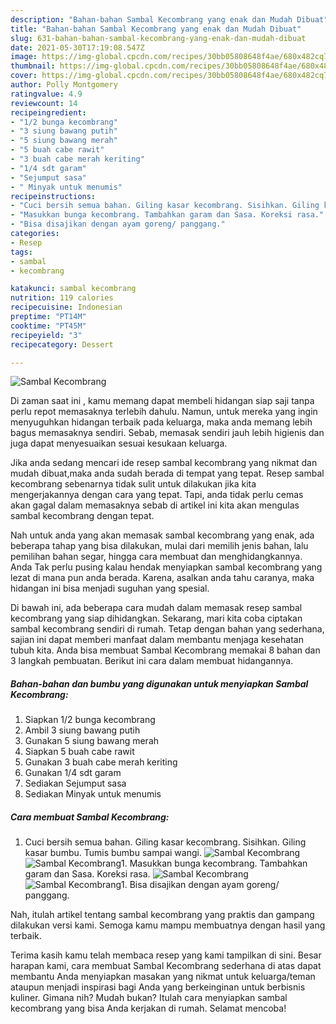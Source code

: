 ```yaml
---
description: "Bahan-bahan Sambal Kecombrang yang enak dan Mudah Dibuat"
title: "Bahan-bahan Sambal Kecombrang yang enak dan Mudah Dibuat"
slug: 631-bahan-bahan-sambal-kecombrang-yang-enak-dan-mudah-dibuat
date: 2021-05-30T17:19:08.547Z
image: https://img-global.cpcdn.com/recipes/30bb05808648f4ae/680x482cq70/sambal-kecombrang-foto-resep-utama.jpg
thumbnail: https://img-global.cpcdn.com/recipes/30bb05808648f4ae/680x482cq70/sambal-kecombrang-foto-resep-utama.jpg
cover: https://img-global.cpcdn.com/recipes/30bb05808648f4ae/680x482cq70/sambal-kecombrang-foto-resep-utama.jpg
author: Polly Montgomery
ratingvalue: 4.9
reviewcount: 14
recipeingredient:
- "1/2 bunga kecombrang"
- "3 siung bawang putih"
- "5 siung bawang merah"
- "5 buah cabe rawit"
- "3 buah cabe merah keriting"
- "1/4 sdt garam"
- "Sejumput sasa"
- " Minyak untuk menumis"
recipeinstructions:
- "Cuci bersih semua bahan. Giling kasar kecombrang. Sisihkan. Giling kasar bumbu. Tumis bumbu sampai wangi."
- "Masukkan bunga kecombrang. Tambahkan garam dan Sasa. Koreksi rasa."
- "Bisa disajikan dengan ayam goreng/ panggang."
categories:
- Resep
tags:
- sambal
- kecombrang

katakunci: sambal kecombrang 
nutrition: 119 calories
recipecuisine: Indonesian
preptime: "PT14M"
cooktime: "PT45M"
recipeyield: "3"
recipecategory: Dessert

---
```



![Sambal Kecombrang](https://img-global.cpcdn.com/recipes/30bb05808648f4ae/680x482cq70/sambal-kecombrang-foto-resep-utama.jpg)

Di zaman  saat ini , kamu memang dapat membeli hidangan siap saji tanpa perlu repot memasaknya terlebih dahulu. Namun, untuk mereka yang ingin menyuguhkan hidangan terbaik pada keluarga, maka anda memang lebih bagus memasaknya sendiri. Sebab, memasak sendiri jauh lebih higienis dan juga dapat menyesuaikan sesuai kesukaan keluarga.

Jika anda sedang mencari ide resep sambal kecombrang yang nikmat dan mudah dibuat,maka anda sudah berada di tempat yang tepat. Resep sambal kecombrang  sebenarnya tidak sulit untuk dilakukan jika kita mengerjakannya dengan cara yang tepat. Tapi, anda tidak perlu cemas akan gagal dalam memasaknya 
sebab di artikel ini kita akan mengulas sambal kecombrang dengan tepat.  



Nah untuk anda yang akan memasak sambal kecombrang yang enak, ada beberapa tahap yang bisa dilakukan, mulai dari memilih jenis bahan, lalu pemilihan bahan segar, hingga cara membuat dan menghidangkannya. Anda Tak perlu pusing kalau hendak menyiapkan sambal kecombrang yang lezat di mana pun anda berada. Karena, asalkan anda  tahu caranya, maka hidangan ini bisa menjadi suguhan yang spesial.

Di bawah ini, ada beberapa cara mudah dalam memasak resep sambal kecombrang yang siap dihidangkan. Sekarang, mari kita coba ciptakan sambal kecombrang sendiri di rumah. Tetap dengan bahan yang sederhana, sajian ini dapat memberi manfaat dalam membantu menjaga kesehatan tubuh kita. Anda bisa membuat Sambal Kecombrang memakai 8 bahan dan 3 langkah pembuatan. Berikut ini cara dalam membuat hidangannya.

<!--inarticleads1-->

##### Bahan-bahan dan bumbu yang digunakan untuk menyiapkan Sambal Kecombrang:

1. Siapkan 1/2 bunga kecombrang
1. Ambil 3 siung bawang putih
1. Gunakan 5 siung bawang merah
1. Siapkan 5 buah cabe rawit
1. Gunakan 3 buah cabe merah keriting
1. Gunakan 1/4 sdt garam
1. Sediakan Sejumput sasa
1. Sediakan  Minyak untuk menumis




<!--inarticleads2-->

##### Cara membuat Sambal Kecombrang:

1. Cuci bersih semua bahan. Giling kasar kecombrang. Sisihkan. Giling kasar bumbu. Tumis bumbu sampai wangi.
<img src="https://img-global.cpcdn.com/steps/c7904798f3b14bb6/160x128cq70/sambal-kecombrang-langkah-memasak-1-foto.jpg" alt="Sambal Kecombrang"><img src="https://img-global.cpcdn.com/steps/c4743af6a23a6565/160x128cq70/sambal-kecombrang-langkah-memasak-1-foto.jpg" alt="Sambal Kecombrang">1. Masukkan bunga kecombrang. Tambahkan garam dan Sasa. Koreksi rasa.
<img src="https://img-global.cpcdn.com/steps/014a0c45bdbb47bb/160x128cq70/sambal-kecombrang-langkah-memasak-2-foto.jpg" alt="Sambal Kecombrang"><img src="https://img-global.cpcdn.com/steps/f7c448d7f616a1e3/160x128cq70/sambal-kecombrang-langkah-memasak-2-foto.jpg" alt="Sambal Kecombrang">1. Bisa disajikan dengan ayam goreng/ panggang.




Nah, itulah artikel tentang  sambal kecombrang  yang praktis dan gampang dilakukan versi kami. Semoga kamu mampu membuatnya dengan hasil yang terbaik. 

Terima kasih kamu telah membaca resep yang kami tampilkan di sini. Besar harapan kami, cara membuat  Sambal Kecombrang sederhana di atas dapat membantu Anda menyiapkan masakan yang nikmat untuk keluarga/teman ataupun menjadi inspirasi bagi Anda yang berkeinginan untuk berbisnis kuliner. Gimana nih? Mudah bukan? Itulah cara menyiapkan sambal kecombrang yang bisa Anda kerjakan di rumah. Selamat mencoba!

